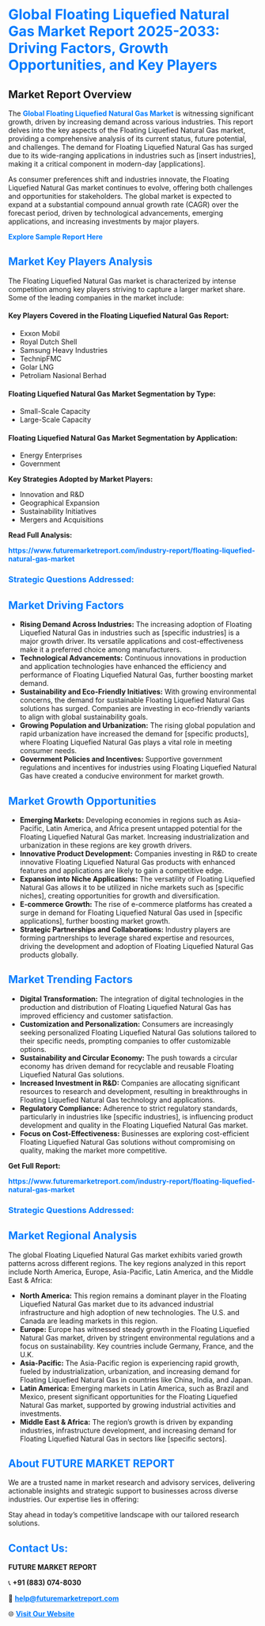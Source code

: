<h1 style="color: #007BFF;">Global Floating Liquefied Natural Gas Market Report 2025-2033: Driving Factors, Growth Opportunities, and Key Players</h1>

<section id="overview">
<h2>Market Report Overview</h2>
<p>The <a href="https://www.futuremarketreport.com/industry-report/floating-liquefied-natural-gas-market" style="color: #007BFF; text-decoration: none;"><strong>Global Floating Liquefied Natural Gas Market</strong></a> is witnessing significant growth, driven by increasing demand across various industries. This report delves into the key aspects of the Floating Liquefied Natural Gas market, providing a comprehensive analysis of its current status, future potential, and challenges. The demand for Floating Liquefied Natural Gas has surged due to its wide-ranging applications in industries such as [insert industries], making it a critical component in modern-day [applications].</p>
<p>As consumer preferences shift and industries innovate, the Floating Liquefied Natural Gas market continues to evolve, offering both challenges and opportunities for stakeholders. The global market is expected to expand at a substantial compound annual growth rate (CAGR) over the forecast period, driven by technological advancements, emerging applications, and increasing investments by major players.</p>
</section>

<section id="overview">
<p><a href="https://www.futuremarketreport.com/request-sample/reportId=103965" style="color: #007BFF; text-decoration: none;"><strong>Explore Sample Report Here</strong></a></p>
</section>

<section id="key-players">
<h2 style="color: #007BFF;">Market Key Players Analysis</h2>
<p>The Floating Liquefied Natural Gas market is characterized by intense competition among key players striving to capture a larger market share. Some of the leading companies in the market include:</p>
<h4>Key Players Covered in the Floating Liquefied Natural Gas Report:</h4>
<ul><li>Exxon Mobil</li><li>Royal Dutch Shell</li><li>Samsung Heavy Industries</li><li>TechnipFMC</li><li>Golar LNG</li><li>Petroliam Nasional Berhad</li></ul>
<h4>Floating Liquefied Natural Gas Market Segmentation by Type:</h4>
<ul><li>Small-Scale Capacity</li><li>Large-Scale Capacity</li></ul>

<h4>Floating Liquefied Natural Gas Market Segmentation by Application:</h4>
<ul><li>Energy Enterprises</li><li>Government</li></ul>
<p><strong>Key Strategies Adopted by Market Players:</strong></p>
<ul>
<li>Innovation and R&D</li>
<li>Geographical Expansion</li>
<li>Sustainability Initiatives</li>
<li>Mergers and Acquisitions</li>
</ul>
</section>

<section>
<p><strong>Read Full Analysis: </strong></p><a href="https://www.futuremarketreport.com/industry-report/floating-liquefied-natural-gas-market" style="color: #007BFF; text-decoration: none;"><strong>https://www.futuremarketreport.com/industry-report/floating-liquefied-natural-gas-market</strong></a>
<h3 style="color: #007BFF;">Strategic Questions Addressed:</h3>
</section>

<section id="driving-factors">
<h2 style="color: #007BFF;">Market Driving Factors</h2>
<ul>
<li><strong>Rising Demand Across Industries:</strong> The increasing adoption of Floating Liquefied Natural Gas in industries such as [specific industries] is a major growth driver. Its versatile applications and cost-effectiveness make it a preferred choice among manufacturers.</li>
<li><strong>Technological Advancements:</strong> Continuous innovations in production and application technologies have enhanced the efficiency and performance of Floating Liquefied Natural Gas, further boosting market demand.</li>
<li><strong>Sustainability and Eco-Friendly Initiatives:</strong> With growing environmental concerns, the demand for sustainable Floating Liquefied Natural Gas solutions has surged. Companies are investing in eco-friendly variants to align with global sustainability goals.</li>
<li><strong>Growing Population and Urbanization:</strong> The rising global population and rapid urbanization have increased the demand for [specific products], where Floating Liquefied Natural Gas plays a vital role in meeting consumer needs.</li>
<li><strong>Government Policies and Incentives:</strong> Supportive government regulations and incentives for industries using Floating Liquefied Natural Gas have created a conducive environment for market growth.</li>
</ul>
</section>

<section id="growth-opportunities">
<h2 style="color: #007BFF;">Market Growth Opportunities</h2>
<ul>
<li><strong>Emerging Markets:</strong> Developing economies in regions such as Asia-Pacific, Latin America, and Africa present untapped potential for the Floating Liquefied Natural Gas market. Increasing industrialization and urbanization in these regions are key growth drivers.</li>
<li><strong>Innovative Product Development:</strong> Companies investing in R&D to create innovative Floating Liquefied Natural Gas products with enhanced features and applications are likely to gain a competitive edge.</li>
<li><strong>Expansion into Niche Applications:</strong> The versatility of Floating Liquefied Natural Gas allows it to be utilized in niche markets such as [specific niches], creating opportunities for growth and diversification.</li>
<li><strong>E-commerce Growth:</strong> The rise of e-commerce platforms has created a surge in demand for Floating Liquefied Natural Gas used in [specific applications], further boosting market growth.</li>
<li><strong>Strategic Partnerships and Collaborations:</strong> Industry players are forming partnerships to leverage shared expertise and resources, driving the development and adoption of Floating Liquefied Natural Gas products globally.</li>
</ul>
</section>

<section id="trending-factors">
<h2 style="color: #007BFF;">Market Trending Factors</h2>
<ul>
<li><strong>Digital Transformation:</strong> The integration of digital technologies in the production and distribution of Floating Liquefied Natural Gas has improved efficiency and customer satisfaction.</li>
<li><strong>Customization and Personalization:</strong> Consumers are increasingly seeking personalized Floating Liquefied Natural Gas solutions tailored to their specific needs, prompting companies to offer customizable options.</li>
<li><strong>Sustainability and Circular Economy:</strong> The push towards a circular economy has driven demand for recyclable and reusable Floating Liquefied Natural Gas solutions.</li>
<li><strong>Increased Investment in R&D:</strong> Companies are allocating significant resources to research and development, resulting in breakthroughs in Floating Liquefied Natural Gas technology and applications.</li>
<li><strong>Regulatory Compliance:</strong> Adherence to strict regulatory standards, particularly in industries like [specific industries], is influencing product development and quality in the Floating Liquefied Natural Gas market.</li>
<li><strong>Focus on Cost-Effectiveness:</strong> Businesses are exploring cost-efficient Floating Liquefied Natural Gas solutions without compromising on quality, making the market more competitive.</li>
</ul>
</section>

<section>
<p><strong>Get Full Report: </strong></p><a href="https://www.futuremarketreport.com/industry-report/floating-liquefied-natural-gas-market" style="color: #007BFF; text-decoration: none;"><strong>https://www.futuremarketreport.com/industry-report/floating-liquefied-natural-gas-market</strong></a>
<h3 style="color: #007BFF;">Strategic Questions Addressed:</h3>
</section>


<section id="regional-analysis">
<h2 style="color: #007BFF;">Market Regional Analysis</h2>
<p>The global Floating Liquefied Natural Gas market exhibits varied growth patterns across different regions. The key regions analyzed in this report include North America, Europe, Asia-Pacific, Latin America, and the Middle East & Africa:</p>
<ul>
<li><strong>North America:</strong> This region remains a dominant player in the Floating Liquefied Natural Gas market due to its advanced industrial infrastructure and high adoption of new technologies. The U.S. and Canada are leading markets in this region.</li>
<li><strong>Europe:</strong> Europe has witnessed steady growth in the Floating Liquefied Natural Gas market, driven by stringent environmental regulations and a focus on sustainability. Key countries include Germany, France, and the U.K.</li>
<li><strong>Asia-Pacific:</strong> The Asia-Pacific region is experiencing rapid growth, fueled by industrialization, urbanization, and increasing demand for Floating Liquefied Natural Gas in countries like China, India, and Japan.</li>
<li><strong>Latin America:</strong> Emerging markets in Latin America, such as Brazil and Mexico, present significant opportunities for the Floating Liquefied Natural Gas market, supported by growing industrial activities and investments.</li>
<li><strong>Middle East & Africa:</strong> The region’s growth is driven by expanding industries, infrastructure development, and increasing demand for Floating Liquefied Natural Gas in sectors like [specific sectors].</li>
</ul>
</section>

<footer>
<h2 style="color: #007BFF;">About FUTURE MARKET REPORT</h2>
<p>We are a trusted name in market research and advisory services, delivering actionable insights and strategic support to businesses across diverse industries. Our expertise lies in offering:</p>

<p>Stay ahead in today’s competitive landscape with our tailored research solutions.</p>

<h2 style="color: #007BFF;">Contact Us:</h2>
<p><strong>FUTURE MARKET REPORT</strong></p>
<p>📞 <strong>+91 (883) 074-8030</strong></p>
<p>📧 <strong><a href="mailto:help@futuremarketreport.com" style="color: #007BFF;">help@futuremarketreport.com</a></strong></p>
<p>🌐 <strong><a href="https://www.futuremarketreport.com/" style="color: #007BFF;">Visit Our Website</a></strong></p>
</footer>